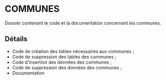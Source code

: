 # COMMUNES

Dossier contenant le code et la documentation concernant les communes.

## Détails

* Code de création des tables nécessaires aux communes ;
* Code de suppression des tables des communes ;
* Code d'insertion des données des communes ;
* Code de suppression des données des communes ;
* Documentation